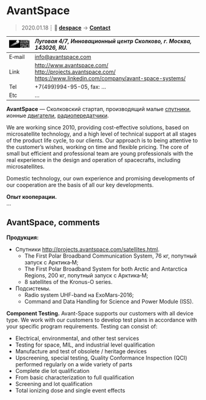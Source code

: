 # AvantSpace
> 2020.01.18 ┊ **🚀 [despace](index.md)** → **[Contact](contact.md)**

|[![](f/contact/a/avantspace_logo1_thumb.jpg)](f/contact/a/avantspace_logo1.png)|*Луговая 4/7, Инновационный центр Сколково, г. Москва, 143026, RU.*|
|:--|:--|
|E‑mail| <info@avantspace.com> |
|Link| <http://www.avantspace.com/><br> <http://projects.avantspace.com/><br> <https://www.linkedin.com/company/avant-space-systems/> |
|Tel| +7(499)994-95-05, fax: … |
|Etc| … |

**AvantSpace** — Сколковский стартап, производящий малые [спутники](sc.md), ионные [двигатели](ps.md), [радиопередатчики](comms.md).

We are working since 2010, providing cost-effective solutions, based on microsatellite technology, and a high level of technical support at all stages of the product life cycle, to our clients. Our approach is to being attentive to the customer’s wishes, working on time and flexible pricing. The core of small but efficient and professional team are young professionals with the real experience in the design and operation of spacecrafts, including microsatellites.

Domestic technology, our own experience and promising developments of our cooperation are the basis of all our key developments.

**Опыт кооперации.**  
…


<p style="page-break-after:always"> </p>

## AvantSpace, comments

**Продукция:**

   - Спутники <http://projects.avantspace.com/satellites.html>.
      - The First Polar Broadband Communication System, 76 кг, попутный запуск с Арктика‑М;
      - The First Polar Broadband System for both Arctic and Antarctica Regions, 200 кг, попутный запуск с Арктика‑М;
      - 8 satellites of the Kronus-O series.
   - Подсистемы.
      - Radio system UHF-band на ExoMars-2016;
      - Command and Data Handling for Science and Power Module (ISS).

**Component Testing.** Avant-Space supports our customers with all device type. We work with our customers to develop test plans in accordance with your specific program requirements. Testing can consist of:

   - Electrical, environmental, and other test services
   - Testing for space, MIL, and industrial level qualification
   - Manufacture and test of obsolete / heritage devices
   - Upscreening, special testing, Quality Conformance Inspection (QCI) performed regularly on a wide variety of parts
   - Complete die lot qualification
   - From basic characterization to full qualification
   - Screening and lot qualification
   - Total ionizing dose and single event effects

